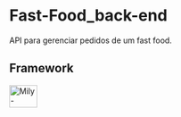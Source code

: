 # Fast-Food_back-end

API para gerenciar pedidos de um fast food.

## Framework

<img align="center" alt="Mily-SPRING" height="40" width="50" src="https://cdn.jsdelivr.net/gh/devicons/devicon/icons/spring/spring-original-wordmark.svg"/>

